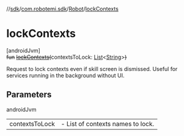 //[sdk](../../../index.md)/[com.robotemi.sdk](../index.md)/[Robot](index.md)/[lockContexts](lock-contexts.md)

# lockContexts

[androidJvm]\
~~fun~~ [~~lockContexts~~](lock-contexts.md)~~(~~contextsToLock: [List](https://kotlinlang.org/api/latest/jvm/stdlib/kotlin.collections/-list/index.html)&lt;[String](https://kotlinlang.org/api/latest/jvm/stdlib/kotlin/-string/index.html)&gt;~~)~~

Request to lock contexts even if skill screen is dismissed. Useful for services running in the background without UI.

## Parameters

androidJvm

| | |
|---|---|
| contextsToLock | -     List of contexts names to lock. |
